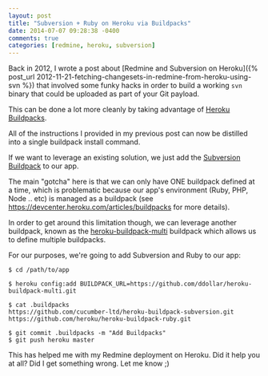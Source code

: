 ```yaml
---
layout: post
title: "Subversion + Ruby on Heroku via Buildpacks"
date: 2014-07-07 09:28:38 -0400
comments: true
categories: [redmine, heroku, subversion]
---
```


Back in 2012, I wrote a post about [Redmine and Subversion on Heroku]({% post_url 2012-11-21-fetching-changesets-in-redmine-from-heroku-using-svn %}) that involved some funky hacks in order to build a working `svn` binary that could be uploaded as part of your Git payload.

This can be done a lot more cleanly by taking advantage of [Heroku Buildpacks](https://devcenter.heroku.com/articles/buildpacks).

<!-- more -->

All of the instructions I provided in my previous post can now be distilled into a single buildpack install command.

If we want to leverage an existing solution, we just add the [Subversion Buildpack](https://devcenter.heroku.com/articles/buildpacks) to our app.

The main "gotcha" here is that we can only have ONE buildpack defined at a time, which is problematic because our app's environment (Ruby, PHP, Node .. etc) is managed as a buildpack (see https://devcenter.heroku.com/articles/buildpacks for more details).

In order to get around this limitation though, we can leverage another buildpack, known as the [heroku-buildpack-multi](https://github.com/ddollar/heroku-buildpack-multi) buildpack which allows us to define multiple buildpacks.

For our purposes, we're going to add Subversion and Ruby to our app:

    $ cd /path/to/app
    
    $ heroku config:add BUILDPACK_URL=https://github.com/ddollar/heroku-buildpack-multi.git
    
    $ cat .buildpacks
    https://github.com/cucumber-ltd/heroku-buildpack-subversion.git
    https://github.com/heroku/heroku-buildpack-ruby.git

    $ git commit .buildpacks -m "Add Buildpacks"
    $ git push heroku master

This has helped me with my Redmine deployment on Heroku. Did it help you at all? Did I get something wrong. Let me know ;)